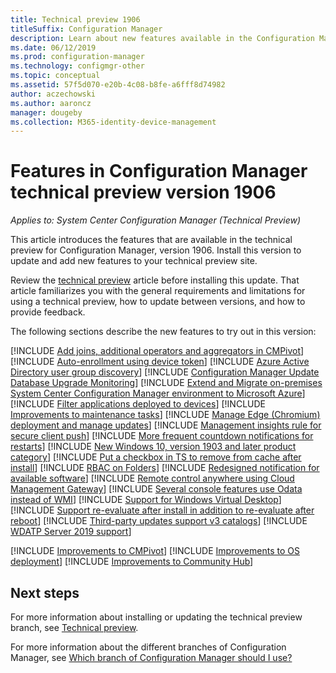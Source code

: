 ```yaml
---
title: Technical preview 1906
titleSuffix: Configuration Manager
description: Learn about new features available in the Configuration Manager technical preview branch version 1906.
ms.date: 06/12/2019
ms.prod: configuration-manager
ms.technology: configmgr-other
ms.topic: conceptual
ms.assetid: 57f5d070-e20b-4c08-b8fe-a6fff8d74982
author: aczechowski
ms.author: aaroncz
manager: dougeby
ms.collection: M365-identity-device-management
---
```


# Features in Configuration Manager technical preview version 1906

*Applies to: System Center Configuration Manager (Technical Preview)*

This article introduces the features that are available in the technical preview for Configuration Manager, version 1906. Install this version to update and add new features to your technical preview site.

Review the [technical preview](/sccm/core/get-started/technical-preview) article before installing this update. That article familiarizes you with the general requirements and limitations for using a technical preview, how to update between versions, and how to provide feedback.

The following sections describe the new features to try out in this version:

<!-- [!INCLUDE [Example feature name](includes/1903/1234567.md)] -->

[!INCLUDE [Add joins, additional operators and aggregators in CMPivot](includes/1906/4054074.md)]
[!INCLUDE [Auto-enrollment using device token](includes/1906/4454491.md)]
[!INCLUDE [Azure Active Directory user group discovery](includes/1906/3611956.md)]
[!INCLUDE [Configuration Manager Update Database Upgrade Monitoring](includes/1906/4200581.md)]
[!INCLUDE [Extend and Migrate on-premises System Center Configuration Manager environment to Microsoft Azure](includes/1906/3556022.md)]
[!INCLUDE [Filter applications deployed to devices](includes/1906/4451056.md)]
[!INCLUDE [Improvements to maintenance tasks](includes/1906/3555894.md)]
[!INCLUDE [Manage Edge (Chromium) deployment and manage updates](includes/1906/3607398.md)]
[!INCLUDE [Management insights rule for secure client push](includes/1906/4572953.md)]
[!INCLUDE [More frequent countdown notifications for restarts](includes/1906/3976435.md)]
[!INCLUDE [New Windows 10, version 1903 and later product category](includes/1906/4682946.md)]
[!INCLUDE [Put a checkbox in TS to remove from cache after install](includes/1906/4485675.md)]
[!INCLUDE [RBAC on Folders](includes/1906/3600867.md)]
[!INCLUDE [Redesigned notification for available software](includes/1906/3555904.md)]
[!INCLUDE [Remote control anywhere using Cloud Management Gateway](includes/1906/4575930.md)]
[!INCLUDE [Several console features use Odata instead of WMI](includes/1906/4223683.md)]
[!INCLUDE [Support for Windows Virtual Desktop](includes/1906/3556025.md)]
[!INCLUDE [Support re-evaluate after install in addition to re-evaluate after reboot](includes/1906/4639943.md)]
[!INCLUDE [Third-party updates support v3 catalogs](includes/1906/4469002.md)]
[!INCLUDE [WDATP Server 2019 support](includes/1906/4399461.md)]

[!INCLUDE [Improvements to CMPivot](includes/1906/4683130.md)]
[!INCLUDE [Improvements to OS deployment](includes/1906/4668846.md)]
[!INCLUDE [Improvements to Community Hub](includes/1906/3555935.md)]


<!-- ## Known issues -->

<!-- [!INCLUDE [Client health dashboard](includes/1903/known-issue-health.md)] -->

## Next steps

For more information about installing or updating the technical preview branch, see [Technical preview](/sccm/core/get-started/technical-preview).

For more information about the different branches of Configuration Manager, see [Which branch of Configuration Manager should I use?](/sccm/core/understand/which-branch-should-i-use)
